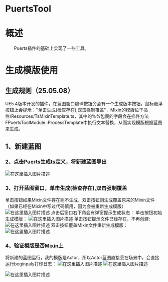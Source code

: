 # PuertsTool

# 概述

&ensp;&ensp;&ensp;&ensp;Puerts插件的基础上实现了一些工具。
# 生成模版使用
## 生成规则（25.05.08）
UE5.4版本开发的插件，在蓝图窗口编译按钮旁会有一个生成版本按钮，鼠标悬浮按钮上会提示："单击生成(检查存在),双击强制覆盖"，Mixin的模版位于插件/Resources/TsMixinTemplate.ts，其中的%%包裹的字段会在插件方法FPuertsToolModule::ProcessTemplate中执行文本替换，从而实现模版根据蓝图来生成。
## 1、新建蓝图
### 2、点击Puerts生成ts定义，将新建蓝图导出
![在这里插入图片描述](https://i-blog.csdnimg.cn/direct/511f34df94a34b83a40b8d78e0eff2f4.png)
### 3、打开蓝图窗口，单击生成(检查存在),双击强制覆盖
单击按钮如果Mixin文件存在则不生成，双击按钮则生成覆盖原来的Mixin文件（如果已经在Mixin中写过代码慎用，因为会被重新生成模版）
![在这里插入图片描述](https://i-blog.csdnimg.cn/direct/79595fdae535427991a0ebb26ecb00c9.png)
点击后窗口右下角会有弹窗提示生成状态：
单击按钮初始生成模版：
![在这里插入图片描述](https://i-blog.csdnimg.cn/direct/7ac06302d9a440a0af81de3ed58e73fe.png)
单击按钮提示文件已经存在，不再创建:
![在这里插入图片描述](https://i-blog.csdnimg.cn/direct/f24cb87ff7714442b8f4a06352f72bbc.png)
双击按钮覆盖Mixin文件重新生成模版：
![在这里插入图片描述](https://i-blog.csdnimg.cn/direct/15679750d2a74661bf03431cd299dacc.png)

### 4、验证模版是否Mixin上
将新建的蓝图运行，我的模版是Actor，所以Actor蓝图直接丢在场景中，会直接运行beginpaly打印日志：
![在这里插入图片描述](https://i-blog.csdnimg.cn/direct/befff34fcf804946a87579b0ca362dc8.png)
![在这里插入图片描述](https://i-blog.csdnimg.cn/direct/b51f9e294e8c4c7ebb46e892cd919d4f.png)

![在这里插入图片描述](https://i-blog.csdnimg.cn/direct/b96e34bbafcf41ab90fc5d361758a74d.png)